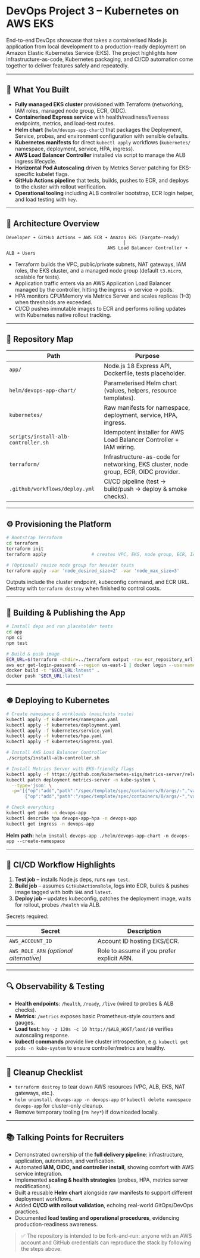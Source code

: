 # DevOps Project 3 – Kubernetes on AWS EKS

End-to-end DevOps showcase that takes a containerised Node.js application from local development to a production-ready deployment on Amazon Elastic Kubernetes Service (EKS). The project highlights how infrastructure-as-code, Kubernetes packaging, and CI/CD automation come together to deliver features safely and repeatedly.

---

## 🚀 What You Built

- **Fully managed EKS cluster** provisioned with Terraform (networking, IAM roles, managed node group, ECR, OIDC).
- **Containerised Express service** with health/readiness/liveness endpoints, metrics, and load-test routes.
- **Helm chart** (`helm/devops-app-chart`) that packages the Deployment, Service, probes, and environment configuration with sensible defaults.
- **Kubernetes manifests** for direct `kubectl apply` workflows (`kubernetes/` namespace, deployment, service, HPA, ingress).
- **AWS Load Balancer Controller** installed via script to manage the ALB ingress lifecycle.
- **Horizontal Pod Autoscaling** driven by Metrics Server patching for EKS-specific kubelet flags.
- **GitHub Actions pipeline** that tests, builds, pushes to ECR, and deploys to the cluster with rollout verification.
- **Operational tooling** including ALB controller bootstrap, ECR login helper, and load testing with `hey`.

---

## 🧱 Architecture Overview

```
Developer ➜ GitHub Actions ➜ AWS ECR ➜ Amazon EKS (Fargate-ready)
                                            │
                                      AWS Load Balancer Controller ➜ ALB ➜ Users
```

- Terraform builds the VPC, public/private subnets, NAT gateways, IAM roles, the EKS cluster, and a managed node group (default `t3.micro`, scalable for tests).
- Application traffic enters via an AWS Application Load Balancer managed by the controller, hitting the ingress -> service -> pods.
- HPA monitors CPU/Memory via Metrics Server and scales replicas (1–3) when thresholds are exceeded.
- CI/CD pushes immutable images to ECR and performs rolling updates with Kubernetes native rollout tracking.

---

## 📂 Repository Map

| Path | Purpose |
| --- | --- |
| `app/` | Node.js 18 Express API, Dockerfile, tests placeholder. |
| `helm/devops-app-chart/` | Parameterised Helm chart (values, helpers, resource templates). |
| `kubernetes/` | Raw manifests for namespace, deployment, service, HPA, ingress. |
| `scripts/install-alb-controller.sh` | Idempotent installer for AWS Load Balancer Controller + IAM wiring. |
| `terraform/` | Infrastructure-as-code for networking, EKS cluster, node group, ECR, OIDC provider. |
| `.github/workflows/deploy.yml` | CI/CD pipeline (test → build/push → deploy & smoke checks). |

---

## ⚙️ Provisioning the Platform

```bash
# Bootstrap Terraform
cd terraform
terraform init
terraform apply                 # creates VPC, EKS, node group, ECR, IAM, etc.

# (Optional) resize node group for heavier tests
terraform apply -var 'node_desired_size=2' -var 'node_max_size=3'
```

Outputs include the cluster endpoint, kubeconfig command, and ECR URL. Destroy with `terraform destroy` when finished to control costs.

---

## 🐳 Building & Publishing the App

```bash
# Install deps and run placeholder tests
cd app
npm ci
npm test

# Build & push image
ECR_URL=$(terraform -chdir=../terraform output -raw ecr_repository_url)
aws ecr get-login-password --region us-east-1 | docker login --username AWS --password-stdin "$ECR_URL"
docker build -t "$ECR_URL:latest" .
docker push "$ECR_URL:latest"
```

---

## ☸️ Deploying to Kubernetes

```bash
# Create namespace & workloads (manifests route)
kubectl apply -f kubernetes/namespace.yaml
kubectl apply -f kubernetes/deployment.yaml
kubectl apply -f kubernetes/service.yaml
kubectl apply -f kubernetes/hpa.yaml
kubectl apply -f kubernetes/ingress.yaml

# Install AWS Load Balancer Controller
./scripts/install-alb-controller.sh

# Install Metrics Server with EKS-friendly flags
kubectl apply -f https://github.com/kubernetes-sigs/metrics-server/releases/latest/download/components.yaml
kubectl patch deployment metrics-server -n kube-system \
  --type='json' \
  -p='[{"op":"add","path":"/spec/template/spec/containers/0/args/-","value":"--kubelet-insecure-tls"},
       {"op":"add","path":"/spec/template/spec/containers/0/args/-","value":"--kubelet-preferred-address-types=InternalIP"}]'

# Check everything
kubectl get pods -n devops-app
kubectl describe hpa devops-app-hpa -n devops-app
kubectl get ingress -n devops-app
```

**Helm path:** `helm install devops-app ./helm/devops-app-chart -n devops-app --create-namespace`

---

## 🤖 CI/CD Workflow Highlights

1. **Test job** – installs Node.js deps, runs `npm test`.
2. **Build job** – assumes `GitHubActionsRole`, logs into ECR, builds & pushes image tagged with both `SHA` and `latest`.
3. **Deploy job** – updates kubeconfig, patches the deployment image, waits for rollout, probes `/health` via ALB.

Secrets required:

| Secret | Description |
| --- | --- |
| `AWS_ACCOUNT_ID` | Account ID hosting EKS/ECR. |
| `AWS_ROLE_ARN` *(optional alternative)* | Role to assume if you prefer explicit ARN. |

---

## 🔍 Observability & Testing

- **Health endpoints**: `/health`, `/ready`, `/live` (wired to probes & ALB checks).
- **Metrics**: `/metrics` exposes basic Prometheus-style counters and gauges.
- **Load test**: `hey -z 120s -c 10 http://$ALB_HOST/load/10` verifies autoscaling response.
- **kubectl commands** provide live cluster introspection, e.g. `kubectl get pods -n kube-system` to ensure controller/metrics are healthy.

---

## 🧹 Cleanup Checklist

- `terraform destroy` to tear down AWS resources (VPC, ALB, EKS, NAT gateways, etc.).
- `helm uninstall devops-app -n devops-app` or `kubectl delete namespace devops-app` for cluster-only cleanup.
- Remove temporary tooling (`rm hey*`) if downloaded locally.

---

## 📚 Talking Points for Recruiters

- Demonstrated ownership of the **full delivery pipeline**: infrastructure, application, automation, and verification.
- Automated **IAM, OIDC, and controller install**, showing comfort with AWS service integration.
- Implemented **scaling & health strategies** (probes, HPA, metrics server modifications).
- Built a reusable **Helm chart** alongside raw manifests to support different deployment workflows.
- Added **CI/CD with rollout validation**, echoing real-world GitOps/DevOps practices.
- Documented **load testing and operational procedures**, evidencing production-readiness awareness.

> ✅ The repository is intended to be fork-and-run: anyone with an AWS account and GitHub credentials can reproduce the stack by following the steps above.
